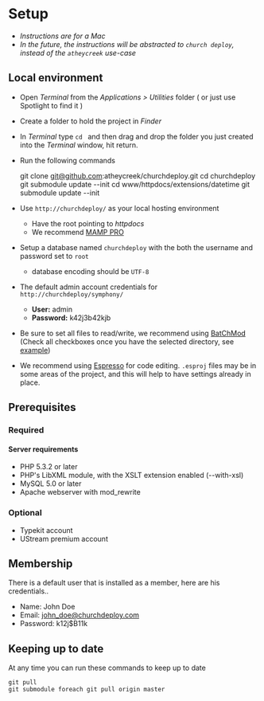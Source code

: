 # Setup

- *Instructions are for a Mac*
- *In the future, the instructions will be abstracted to `church deploy`, instead of the `atheycreek` use-case* 

## Local environment

- Open *Terminal* from the *Applications > Utilities* folder ( or just use Spotlight to find it )
- Create a folder to hold the project in *Finder*
- In *Terminal* type `cd ` and then drag and drop the folder you just created into the *Terminal* window, hit return.
- Run the following commands

	git clone git@github.com:atheycreek/churchdeploy.git
	cd churchdeploy
	git submodule update --init
	cd www/httpdocs/extensions/datetime
	git submodule update --init

- Use `http://churchdeploy/` as your local hosting environment 
	- Have the root pointing to *httpdocs*
    - We recommend [MAMP PRO](http://www.shareit.com/programs.html?productid=300169372)
- Setup a database named `churchdeploy` with the both the username and password set to `root`
    - database encoding should be `UTF-8`
- The default admin account credentials for `http://churchdeploy/symphony/`
    - **User:** admin  
    - **Password:** k42j3b42kjb
- Be sure to set all files to read/write, we recommend using [BatChMod](http://www.lagentesoft.com/batchmod/index.html) (Check all checkboxes once you have the selected directory, see [example](http://see.weareinto.com/9Q73))
- We recommend using [Espresso](http://macrabbit.com/espresso/) for code editing. `.esproj` files may be in some areas of the project, and this will help to have settings already in place.

## Prerequisites

### Required

#### Server requirements

- PHP 5.3.2 or later
- PHP's LibXML module, with the XSLT extension enabled (--with-xsl)
- MySQL 5.0 or later
- Apache webserver with mod_rewrite

### Optional

- Typekit account
- UStream premium account

## Membership

There is a default user that is installed as a member, here are his credentials..

- Name: John Doe
- Email: john_doe@churchdeploy.com
- Password: k12j$B11k

## Keeping up to date

At any time you can run these commands to keep up to date

	git pull
	git submodule foreach git pull origin master